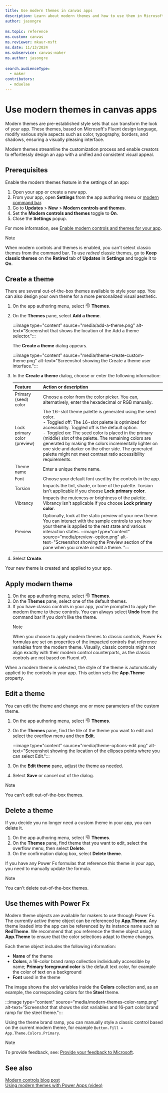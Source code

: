 ```yaml
---
title: Use modern themes in canvas apps
description: Learn about modern themes and how to use them in Microsoft Power Apps.
author: jasongre

ms.topic: reference
ms.custom: canvas
ms.reviewer: mkaur-msft
ms.date: 11/13/2024
ms.subservice: canvas-maker
ms.author: jasongre

search.audienceType:
  - maker
contributors:
  - mduelae
---
```


# Use modern themes in canvas apps

Modern themes are pre-established style sets that can transform the look of your app. These themes, based on Microsoft's Fluent design language, modify various style aspects such as color, typography, borders, and shadows, ensuring a visually pleasing interface.

Modern themes streamline the customization process and enable creators to effortlessly design an app with a unified and consistent visual appeal.

## Prerequisites

Enable the modern themes feature in the settings of an app:

1. Open your app or create a new app.
1. From your app, open **Settings** from the app authoring menu or [modern command bar](../../power-apps-studio.md#1--power-apps-studio-modern-command-bar).
1. Go to **Updates** > **New** > **Modern controls and themes**.
1. Set the **Modern controls and themes** toggle to **On**.
1. Close the **Settings** popup.

For more information, see [Enable modern controls and themes for your app](overview-modern-controls.md#enable-modern-controls-and-themes-for-your-app).

> [!NOTE]
> When modern controls and themes is enabled, you can't select classic themes from the command bar. To use *retired* classic themes, go to **Keep classic themes** on the **Retired** tab of **Updates**  in **Settings** and toggle it to **On**.

## Create a theme

There are several out-of-the-box themes available to style your app. You can also design your own theme for a more personalized visual aesthetic.

1. On the app authoring menu, select ![Themes icon](media/theme-icon.png) **Themes**.
1. On the **Themes** pane, select **Add a theme**.

   :::image type="content" source="media/add-a-theme.png" alt-text="Screenshot that shows the location of the Add a theme selector.":::

   The **Create a theme** dialog appears.

    :::image type="content" source="media/theme-create-custom-theme.png" alt-text="Screenshot showing the Create a theme user interface.":::

1. In the **Create a theme** dialog, choose or enter the following information:

   | Feature | Action or description |
   |---------|-------------|
   | Primary (seed) color | Choose a color from the color picker. You can, alternatively, enter the hexadecimal or RGB manually. |
   | Lock primary color (preview) | The 16-slot theme palette is generated using the seed color. <br>- Toggled off: The 16-slot palette is optimized for accessibility. Toggled off is the default option. <br>- Toggled on: The seed color is placed in the primary (middle) slot of the palette. The remaining colors are generated by making the colors incrementally lighter on one side and darker on the other side. The generated palette might not meet contrast ratio accessibility requirements. |
   | Theme name | Enter a unique theme name. |
   | Font | Choose your default font used by the controls in the app. |
   | Torsion | Impacts the tint, shade, or tone of the palette. Torsion isn't applicable if you choose **Lock primary color**. |
   | Vibrancy | Impacts the muteness or brightness of the palette. Vibrancy isn't applicable if you choose **Lock primary color**. |
   | Preview | Optionally, look at the static preview of your new theme. You can interact with the sample controls to see how your theme is applied to the rest state and various interaction states. :::image type="content" source="media/preview-option.png" alt-text="Screenshot showing the Preview section of the pane when you create or edit a theme. "::: |

1. Select **Create**.

Your new theme is created and applied to your app.

## Apply modern theme

1. On the app authoring menu, select ![Themes icon](media/theme-icon.png) **Themes**.
2. On the **Themes** pane, select one of the default themes.
3. If you have classic controls in your app, you're prompted to apply the modern theme to these controls. You can always select **Undo** from the command bar if you don't like the theme.
   > [!NOTE]
   > When you choose to apply modern themes to classic controls, Power Fx formulas are set on properties of the impacted controls that reference variables from the modern theme. Visually, classic controls might not align exactly with their modern control counterparts, as the classic controls are not based on Fluent v9.

When a modern theme is selected, the style of the theme is automatically applied to the controls in your app. This action sets the **App.Theme** property.

## Edit a theme

You can edit the theme and change one or more parameters of the custom theme.

1. On the app authoring menu, select ![Themes icon](media/theme-icon.png) **Themes**.

1. On the **Themes** pane, find the tile of the theme you want to edit and select the overflow menu and then **Edit**.

   :::image type="content" source="media/theme-options-edit.png" alt-text="Screenshot showing the location of the ellipses points where you can select Edit.":::

1. On the **Edit theme** pane, adjust the theme as needed.
1. Select **Save** or cancel out of the dialog.

> [!NOTE]
> You can't edit out-of-the-box themes.

## Delete a theme

If you decide you no longer need a custom theme in your app, you can delete it.

1. On the app authoring menu, select ![Themes icon](media/theme-icon.png) **Themes**.
1. On the **Themes** pane, find theme that you want to edit, select the overflow menu, then select **Delete**.
1. On the confirmation dialog box, select **Delete theme**.

If you have any Power Fx formulas that reference this theme in your app, you need to manually update the formula.

> [!NOTE]
> You can't delete out-of-the-box themes.

## Use themes with Power Fx

Modern theme objects are available for makers to use through Power Fx. The currently active theme object can be referenced by **App.Theme**. Any theme loaded into the app can be referenced by its instance name such as **RedTheme**. We recommend that you reference the theme object using **App.Theme** to ensure that the color selections adapt to theme changes.  

Each theme object includes the following information:

- **Name** of the theme
- **Colors**, a 16-color brand ramp collection individually accessible by name; **Primary foreground color** is the default text color, for example the color of text on a background
- **Font** used in the theme

The image shows the slot variables inside the **Colors** collection and, as an example, the corresponding colors for the **Steel** theme.  

:::image type="content" source="media/modern-themes-color-ramp.png" alt-text="Screenshot that shows the slot variables and 16-part color brand ramp for the steel theme.":::

Using the theme brand ramp, you can manually style a classic control based on the current modern theme, for example `Button.Fill = App.Theme.Colors.Primary`.

> [!NOTE]
> To provide feedback, see: [Provide your feedback to Microsoft](overview-modern-controls.md#provide-feedback-to-microsoft).

## See also

[Modern controls blog post](https://go.microsoft.com/fwlink/?linkid=2229189)  
[Using modern themes with Power Apps (video)](https://youtu.be/xuyR2BikwyQ?feature=shared)
